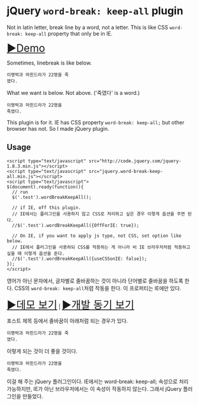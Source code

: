 jQuery `word-break: keep-all` plugin
====================================

Not in latin letter, break line by a word, not a letter. This is like CSS `word-break: keep-all` property that only be in IE.

<span style="font-size: 2em">[▶Demo](http://dl.dropboxusercontent.com/u/15546257/code/jquery-word-break-keep-all-plugin/example.html)</span>

Sometimes, linebreak is like below.

    이명박과 마힌드라가 22명을 죽
    였다.

What we want is below. Not above. ('죽였다' is a word.)

    이명박과 마힌드라가 22명을
    죽였다.

This plugin is for it. IE has CSS property `word-break: keep-all;` but other browser has not. So I made jQuery plugin.

Usage
-----

    <script type="text/javascript" src="http://code.jquery.com/jquery-1.8.3.min.js"></script>
    <script type="text/javascript" src="jquery.word-break-keep-all.min.js"></script>
    <script type="text/javascript">
    $(document).ready(function(){
      // run
      $('.test').wordBreakKeepAll();

      // if IE, off this plugin.
      // IE에서는 플러그인을 사용하지 않고 CSS로 처리하고 싶은 경우 이렇게 옵션을 주면 된다.
      //$('.test').wordBreakKeepAll({OffForIE: true});

      // On IE, if you want to apply js type, not CSS, set option like below.
      // IE에서 플러그인을 사용하되 CSS를 적용하는 게 아니라 비 IE 브라우저처럼 적용하고 싶을 때 이렇게 옵션을 준다.
      //$('.test').wordBreakKeepAll({useCSSonIE: false});
    });
    </script>

영어가 아닌 문자에서, 글자별로 줄바꿈하는 것이 아니라 단어별로 줄바꿈을 하도록 한다. CSS의 `word-break: keep-all`처럼 작동을 한다. 이 프로퍼티는 IE에만 있다.

<span style="font-size: 2em">[▶데모 보기](http://dl.dropboxusercontent.com/u/15546257/code/jquery-word-break-keep-all-plugin/example.html)</span> | 
<span style="font-size: 2em">[▶개발 동기 보기](http://mytory.co.kr/archives/2801)</span>

포스트 제목 등에서 줄바꿈이 아래처럼 되는 경우가 있다.

    이명박과 마힌드라가 22명을 죽
    였다.

이렇게 되는 것이 더 좋을 것이다.

    이명박과 마힌드라가 22명을
    죽였다.

이걸 해 주는 jQuery 플러그인이다. IE에서는 word-break: keep-all; 속성으로 처리 가능하지만, IE가 아닌 브라우저에서는 이 속성이 작동하지 않는다. 그래서 jQuery 플러그인을 만들었다.

